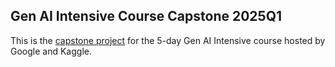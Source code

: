 ## Gen AI Intensive Course Capstone 2025Q1

This is the [capstone project](https://www.kaggle.com/competitions/gen-ai-intensive-course-capstone-2025q1) for the 5-day Gen AI Intensive course hosted by Google and Kaggle. 

